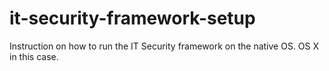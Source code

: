 # it-security-framework-setup
Instruction on how to run the IT Security framework on the native OS. OS X in this case.
